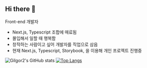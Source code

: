 ## Hi there 👋

Front-end 개발자

- Next.js, Typescript 조합에 매료됨
- 몰입해서 일할 때 행복함
- 창작하는 사람이고 싶어 개발자를 직업으로 삼음
- 현재 Next.js, Typescript, Storybook, 을 이용해 개인 프로젝트 진행중
  

![Gilgor2's GitHub stats](https://github-readme-stats.vercel.app/api?username=delay-100&show_icons=true&theme=radical)
[![Top Langs](https://github-readme-stats.vercel.app/api/top-langs/?username=Gilgor2&layout=compact)](https://github.com/delay-100/github-readme-stats)
